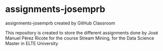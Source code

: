 # assignments-josemprb
assignments-josemprb created by GitHub Classroom

This repository is created to store the different assignments done by José Manuel Pérez Ricote for the course Stream Mining, for the Data Science Master in ELTE University
